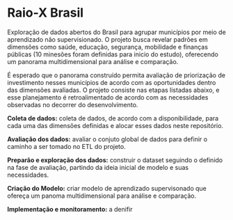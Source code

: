 # Raio-X Brasil
Exploração de dados abertos do Brasil para agrupar municípios por meio de aprendizado não supervisionado. O projeto busca revelar padrões em dimensões como saúde, educação, segurança, mobilidade e finanças públicas (10 minesões foram definidas para inicio do estudo), oferecendo um panorama multidimensional para análise e comparação.

É esperado que o panorama construído permita avaliação de priorização de investimento nesses municípios de acordo com as oportunidades dentro das dimensões avaliadas. O projeto consiste nas etapas listadas abaixo, e esse planejamento é retroalimentado de acordo com as necessidades observadas no decorrer do desenvolvimento. 

**Coleta de dados:** coleta de dados, de acordo com a disponibilidade, para cada uma das dimensões definidas e alocar esses dados neste repositório.

**Avaliação dos dados:** avaliar o conjuto global de dados para definir o caminho a ser tomado no ETL do projeto.

**Preparão e exploração dos dados:** construir o dataset seguindo o definido na fase de avaliação, partindo da ideia inicial de modelo e suas necessidades.

**Criação do Modelo:** criar modelo de aprendizado supervisonado que ofereça um panoma multidimensional para análise e comparação.

**Implementação e monitoramento:** a denifir